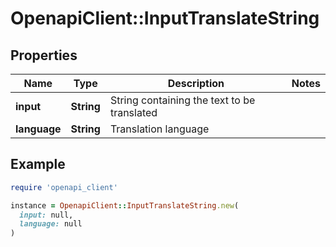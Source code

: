 # OpenapiClient::InputTranslateString

## Properties

| Name | Type | Description | Notes |
| ---- | ---- | ----------- | ----- |
| **input** | **String** | String containing the text to be translated |  |
| **language** | **String** | Translation language |  |

## Example

```ruby
require 'openapi_client'

instance = OpenapiClient::InputTranslateString.new(
  input: null,
  language: null
)
```

